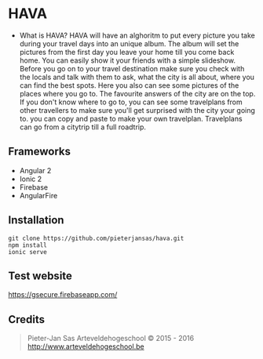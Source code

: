 HAVA
==================
- What is HAVA?
HAVA will have an alghoritm to put every picture you take during your travel days into an unique album. The album will set the pictures from the first day you leave your home till you come back home. You can easily show it your friends with a simple slideshow. Before you go on to your travel destination make sure you check with the locals and talk with them to ask, what the city is all about, where you can find the best spots. Here you also can see some pictures of the places where you go to. The favourite answers of the city are on the top. 
If you don't know where to go to, you can see some travelplans from other travellers to make sure you'll get surprised with the city your going to. you can copy and paste to make your own travelplan. Travelplans can go from a citytrip till a full roadtrip. 


Frameworks
------------------
* Angular 2 
* Ionic 2 
* Firebase
* AngularFire 

Installation
------------------
    git clone https://github.com/pieterjansas/hava.git
    npm install
    ionic serve

Test website
------------------
<https://gsecure.firebaseapp.com/>


Credits
------------------
> Pieter-Jan Sas 
> Arteveldehogeschool © 2015 - 2016 
> <http://www.arteveldehogeschool.be>